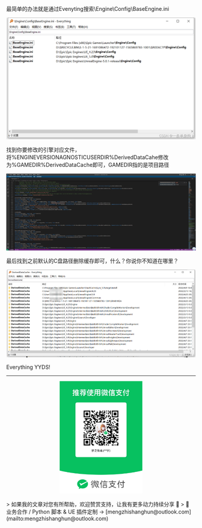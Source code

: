 最简单的办法就是通过Evenyting搜索\Engine\Config\BaseEngine.ini

![](https://raw.githubusercontent.com/mengzhishanghun/mengzhishanghun/main/Blog/Assets/00-%E9%99%84%E4%BB%B6%E8%B5%84%E6%BA%90/%E5%9B%BE%E7%89%87/Pasted%20image%2020240605114758.png)

找到你要修改的引擎对应文件，将%ENGINEVERSIONAGNOSTICUSERDIR%DerivedDataCahe修改为%GAMEDIR%DerivedDataCache即可，GAMEDIR指的是项目路径  

![](https://raw.githubusercontent.com/mengzhishanghun/mengzhishanghun/main/Blog/Assets/00-%E9%99%84%E4%BB%B6%E8%B5%84%E6%BA%90/%E5%9B%BE%E7%89%87/Pasted%20image%2020240605114809.png)

最后找到之前默认的C盘路径删除缓存即可，什么？你说你不知道在哪里？  

![](https://raw.githubusercontent.com/mengzhishanghun/mengzhishanghun/main/Blog/Assets/00-%E9%99%84%E4%BB%B6%E8%B5%84%E6%BA%90/%E5%9B%BE%E7%89%87/Pasted%20image%2020240605114817.png)

Everything YYDS!

---

<p align="center">
  <img src="https://raw.githubusercontent.com/mengzhishanghun/mengzhishanghun/main/PayCodes/WeChatPay.jpg" width="220"/>
</p>
> 如果我的文章对您有所帮助，欢迎赞赏支持，让我有更多动力持续分享 🙏   
> 💼 业务合作 / Python 脚本 & UE 插件定制 → [mengzhishanghun@outlook.com](mailto:mengzhishanghun@outlook.com)